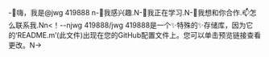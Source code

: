 -👋嗨，我是@jwg 419888 n-👀我感兴趣.N-🌱我正在学习.N-💞️我想和你合作.📫怎么联系我.Nn<！--njwg 419888/jwg 419888是一个✨特殊的✨存储库，因为它的‘README.m’(此文件)出现在您的GitHub配置文件上。您可以单击预览链接查看更改。N->
